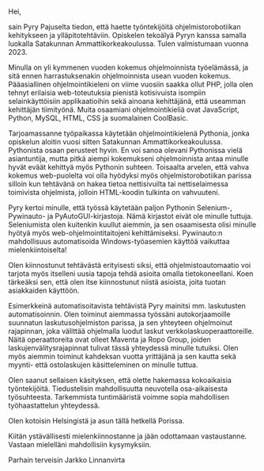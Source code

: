 Hei,

sain Pyry Pajuselta tiedon, että haette työntekijöitä ohjelmistorobotiikan kehitykseen ja ylläpitotehtäviin. Opiskelen tekoälyä Pyryn kanssa samalla luokalla Satakunnan Ammattikorkeakoulussa. Tulen valmistumaan vuonna 2023.

Minulla on yli kymmenen vuoden kokemus ohjelmoinnista työelämässä, ja sitä ennen harrastuksenakin ohjelmoinnista usean vuoden kokemus. Pääasiallinen ohjelmointikieleni on viime vuosiin saakka ollut PHP, jolla olen tehnyt erilaisia web-toteutuksia pienistä kotisivuista isompiin selainkäyttöisiin applikaatioihin sekä ainoana kehittäjänä, että useamman kehittäjän tiimityönä. Muita osaamiani ohjelmointikieliä ovat JavaScript, Python, MySQL, HTML, CSS ja suomalainen CoolBasic.

Tarjoamassanne työpaikassa käytetään ohjelmointikielenä Pythonia, jonka opiskelun aloitin vuosi sitten Satakunnan Ammattikorkeakoulussa. Pythonista osaan perusteet hyvin. En voi sanoa olevani Pythonissa vielä asiantuntija, mutta pitkä aiempi kokemukseni ohjelmoinnista antaa minulle hyvät eväät kehittyä myös Pythonin suhteen. Toisaalta arvelen, että vahva kokemus web-puolelta voi olla hyödyksi myös ohjelmistorobotiikan parissa silloin kun tehtävänä on hakea tietoa nettisivuilta tai nettiselaimessa toimivista ohjelmista, jolloin HTML-koodin tulkinta on vahvuuteni.

Pyry kertoi minulle, että työssä käytetään paljon Pythonin Selenium-, Pywinauto- ja PyAutoGUI-kirjastoja. Nämä kirjastot eivät ole minulle tuttuja. Seleniumista olen kuitenkin kuullut aiemmin, ja sen osaamisesta olisi minulle hyötyä myös web-ohjelmointitaitojeni kehittämiseksi. Pywinauto:n mahdollisuus automatisoida Windows-työasemien käyttöä vaikuttaa mielenkiintoiselta!

Olen kiinnostunut tehtävästä erityisesti siksi, että ohjelmistoautomaatio voi tarjota myös itselleni uusia tapoja tehdä asioita omalla tietokoneellani. Koen tärkeäksi sen, että olen itse kiinnostunut niistä asioista, joita tuotan asiakkaiden käyttöön.

Esimerkkeinä automatisoitavista tehtävistä Pyry mainitsi mm. laskutusten automatisoinnin. Olen toiminut aiemmassa työssäni autokorjaamoille suunnatun laskutusohjelmiston parissa, ja sen yhteyteen ohjelmoinut rajapinnan, joka välittää ohjelmalla luodut laskut verkkolaskuoperaattoreille. Näitä operaattoreita ovat olleet Maventa ja Ropo Group, joiden laskujenvälitysrajapinnat tulivat tässä yhteydessä minulle tutuiksi. Olen myös aiemmin toiminut kahdeksan vuotta yrittäjänä ja sen kautta sekä myynti- että ostolaskujen käsitteleminen on minulle tuttua.

Olen saanut sellaisen käsityksen, että olette hakemassa kokoaikaisia työntekijöitä. Tiedustelisin mahdollisuutta neuvotella osa-aikaisesta työsuhteesta. Tarkemmista tuntimääristä voimme sopia mahdollisen työhaastattelun yhteydessä.

Olen kotoisin Helsingistä ja asun tällä hetkellä Porissa.

Kiitän ystävällisesti mielenkiinnostanne ja jään odottamaan vastaustanne. Vastaan mielelläni mahdollisiin kysymyksiin.

Parhain terveisin Jarkko Linnanvirta